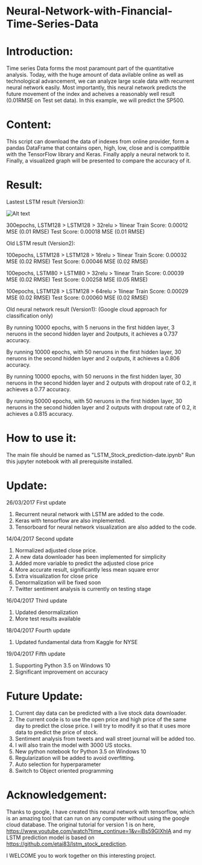 # Neural-Network-with-Financial-Time-Series-Data

# Introduction:

Time series Data forms the most paramount part of the quantitative analysis. Today, with the huge amount of data avilable online as well 
as technological advancement, we can analyze large scale data with recurrent neural network easily. Most importantly, this neural network predicts the future movement of the index and acheives a reasonably well result (0.01RMSE on Test set data). In this example, we will predict the SP500.

# Content:

This script can download the data of indexes from online provider, form a pandas DataFrame that contains open, high, low, close and is compatitble with the TensorFlow library and Keras. Finally apply a neural network to it. Finally, a visualized graph will be presented to compare the accuracy of it.

# Result:
Lastest LSTM result (Version3):

![Alt text](https://github.com/BenjiKCF/Neural-Network-with-Financial-Time-Series-Data/blob/master/Result.png)

300epochs, LSTM128 > LSTM128 > 32relu > 1linear 
Train Score: 0.00012 MSE (0.01 RMSE) Test Score: 0.00018 MSE (0.01 RMSE)


Old LSTM result (Version2): 

100epochs, LSTM128 > LSTM128 > 16relu > 1linear 
Train Score: 0.00032 MSE (0.02 RMSE) Test Score: 0.00046 MSE (0.02 RMSE)

100epochs, LSTM80 > LSTM80 > 32relu > 1linear 
Train Score: 0.00039 MSE (0.02 RMSE) Test Score: 0.00258 MSE (0.05 RMSE)

100epochs, LSTM128 > LSTM128 > 64relu > 1linear 
Train Score: 0.00029 MSE (0.02 RMSE) Test Score: 0.00060 MSE (0.02 RMSE)

Old neural network result (Version1):
(Google cloud approach for classification only)

By running 10000 epochs, with 5 neruons in the first hidden layer, 3 neruons in the second hidden layer and 2outputs, it achieves a 0.737 accuracy.

By running 10000 epochs, with 50 neruons in the first hidden layer, 30 neruons in the second hidden layer and 2 outputs, it achieves a 0.806 accuracy.

By running 10000 epochs, with 50 neruons in the first hidden layer, 30 neruons in the second hidden layer and 2 outputs with dropout rate of 0.2, it achieves a 0.77 accuracy.

By running 50000 epochs, with 50 neruons in the first hidden layer, 30 neruons in the second hidden layer and 2 outputs with dropout rate of 0.2, it achieves a 0.815 accuracy.

# How to use it:
The main file should be named as "LSTM_Stock_prediction-date.ipynb"
Run this jupyter notebook with all prerequisite installed. 

# Update:
26/03/2017 First update
1. Recurrent neural network with LSTM are added to the code. 
2. Keras with tensorflow are also implemented. 
3. Tensorboard for neural network visualization are also added to the code.

14/04/2017 Second update
1. Normalized adjusted close price. 
2. A new data downloader has been implemented for simplicity
3. Added more variable to predict the adjusted close price
4. More accurate result, significantly less mean square error
5. Extra visualization for close price
6. Denormalization will be fixed soon
7. Twitter sentiment analysis is currently on testing stage

16/04/2017 Third update
1. Updated denormalization 
2. More test results available

18/04/2017 Fourth update
1. Updated fundamental data from Kaggle for NYSE 

19/04/2017 Fifth update
1. Supporting Python 3.5 on Windows 10
2. Significant improvement on accuracy

# Future Update:
1. Current day data can be predicted with a live stock data downloader.
2. The current code is to use the open price and high price of the same day to predict the close price. I will try to modify it so that it uses more data to predict the price of stock.
3. Sentiment analysis from tweets and wall street journal will be added too.
4. I will also train the model with 3000 US stocks.
5. New python notebook for Python 3.5 on Windows 10
6. Regularization will be added to avoid overfitting.
7. Auto selection for hyperparameter
8. Switch to Object oriented programming


# Acknowledgement:
Thanks to google, I have created this neural network with tensorflow, which is an amazing tool that can run on any computer without using the google cloud database. The original tutorial for version 1 is on here, https://www.youtube.com/watch?time_continue=1&v=iBs59GlXhIA and  my LSTM prediction model is based on https://github.com/etai83/lstm_stock_prediction.

I WELCOME you to work together on this interesting project.

